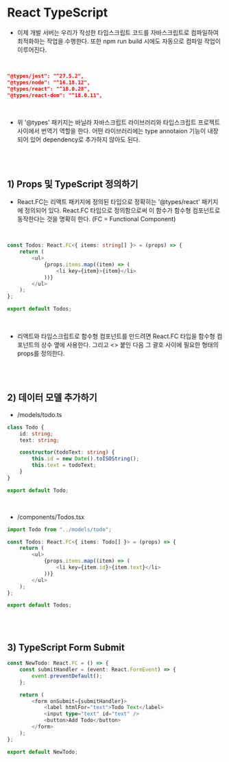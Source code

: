 # React TypeScript

-   이제 개발 서버는 우리가 작성한 타입스크립트 코드를 자바스크립트로 컴파일하여 최적화하는 작업을 수행한다. 또한 npm run build 시에도 자동으로 컴파일 작업이 이루어진다.

<br>

```json
"@types/jest": "^27.5.2",
"@types/node": "^16.18.12",
"@types/react": "^18.0.28",
"@types/react-dom": "^18.0.11",
```

<br>

-   위 '@types' 패키지는 바닐라 자바스크립트 라이브러리와 타입스크립트 프로젝트 사이에서 번역기 역할을 한다. 어떤 라이브러리에는 type annotaion 기능이 내장되어 있어 dependency로 추가하지 않아도 된다.

<br><br>

## 1) Props 및 TypeScript 정의하기

-   React.FC는 리액트 패키지에 정의된 타입으로 정확히는 '@types/react' 패키지에 정의되어 있다. React.FC 타입으로 정의함으로써 이 함수가 함수형 컴포넌트로 동작한다는 것을 명확히 한다. (FC = Functional Component)

<br>

```typescript
const Todos: React.FC<{ items: string[] }> = (props) => {
    return (
        <ul>
            {props.items.map((item) => (
                <li key={item}>{item}</li>
            ))}
        </ul>
    );
};

export default Todos;
```

<br>

-   리액트와 타입스크립트로 함수형 컴포넌트를 만드려면 React.FC 타입을 함수형 컴포넌트의 상수 옆에 사용한다. 그리고 <> 붙인 다음 그 괄호 사이에 필요한 형태의
    props를 정의한다.

<br><br>

## 2) 데이터 모델 추가하기

-   \/models/todo.ts

```typescript
class Todo {
    id: string;
    text: string;

    constructor(todoText: string) {
        this.id = new Date().toISOString();
        this.text = todoText;
    }
}

export default Todo;
```

<br>

-   \/components/Todos.tsx

```typescript
import Todo from "../models/todo";

const Todos: React.FC<{ items: Todo[] }> = (props) => {
    return (
        <ul>
            {props.items.map((item) => (
                <li key={item.id}>{item.text}</li>
            ))}
        </ul>
    );
};

export default Todos;
```

<br><br>

## 3) TypeScript Form Submit

```typescript
const NewTodo: React.FC = () => {
    const submitHandler = (event: React.FormEvent) => {
        event.preventDefault();
    };

    return (
        <form onSubmit={submitHandler}>
            <label htmlFor="text">Todo Text</label>
            <input type="text" id="text" />
            <button>Add Todo</button>
        </form>
    );
};

export default NewTodo;
```
